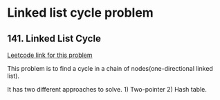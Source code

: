 # Linked list cycle problem

## 141. Linked List Cycle
[Leetcode link for this problem](https://leetcode.com/problems/linked-list-cycle/description/?envType=study-plan-v2&envId=top-interview-150)

This problem is to find a cycle in a chain of nodes(one-directional linked list).

It has two different approaches to solve. 1) Two-pointer 2) Hash table.

```


```
